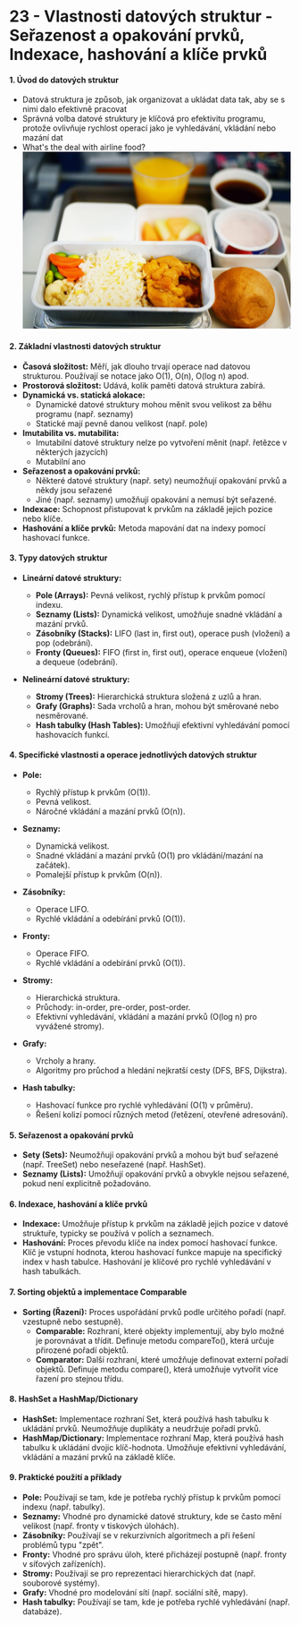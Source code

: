 # 23 - Vlastnosti datových struktur - Seřazenost a opakování prvků, Indexace, hashování a klíče prvků
#### 1. Úvod do datových struktur

- Datová struktura je způsob, jak organizovat a ukládat data tak, aby se s nimi dalo efektivně pracovat
- Správná volba datové struktury je klíčová pro efektivitu programu, protože ovlivňuje rychlost operací jako je vyhledávání, vkládání nebo mazání dat
- What's the deal with airline food?
![](../images/1200x791-1105816986.jpg)
#### 2. Základní vlastnosti datových struktur

- **Časová složitost:** Měří, jak dlouho trvají operace nad datovou strukturou. Používají se notace jako O(1), O(n), O(log n) apod.
- **Prostorová složitost:** Udává, kolik paměti datová struktura zabírá.
- **Dynamická vs. statická alokace:** 
	- Dynamické datové struktury mohou měnit svou velikost za běhu programu (např. seznamy) 
	- Statické mají pevně danou velikost (např. pole)
- **Imutabilita vs. mutabilita:** 
	- Imutabilní datové struktury nelze po vytvoření měnit (např. řetězce v některých jazycích)
	- Mutabilní ano
- **Seřazenost a opakování prvků:** 
	- Některé datové struktury (např. sety) neumožňují opakování prvků a někdy jsou seřazené
	- Jiné (např. seznamy) umožňují opakování a nemusí být seřazené.
- **Indexace:** Schopnost přistupovat k prvkům na základě jejich pozice nebo klíče.
- **Hashování a klíče prvků:** Metoda mapování dat na indexy pomocí hashovací funkce.

#### 3. Typy datových struktur

- **Lineární datové struktury:**
    
    - **Pole (Arrays):** Pevná velikost, rychlý přístup k prvkům pomocí indexu.
    - **Seznamy (Lists):** Dynamická velikost, umožňuje snadné vkládání a mazání prvků.
    - **Zásobníky (Stacks):** LIFO (last in, first out), operace push (vložení) a pop (odebrání).
    - **Fronty (Queues):** FIFO (first in, first out), operace enqueue (vložení) a dequeue (odebrání).
- **Nelineární datové struktury:**
    
    - **Stromy (Trees):** Hierarchická struktura složená z uzlů a hran.
    - **Grafy (Graphs):** Sada vrcholů a hran, mohou být směrované nebo nesměrované.
    - **Hash tabulky (Hash Tables):** Umožňují efektivní vyhledávání pomocí hashovacích funkcí.

#### 4. Specifické vlastnosti a operace jednotlivých datových struktur

- **Pole:**
    
    - Rychlý přístup k prvkům (O(1)).
    - Pevná velikost.
    - Náročné vkládání a mazání prvků (O(n)).
- **Seznamy:**
    
    - Dynamická velikost.
    - Snadné vkládání a mazání prvků (O(1) pro vkládání/mazání na začátek).
    - Pomalejší přístup k prvkům (O(n)).
- **Zásobníky:**
    
    - Operace LIFO.
    - Rychlé vkládání a odebírání prvků (O(1)).
- **Fronty:**
    
    - Operace FIFO.
    - Rychlé vkládání a odebírání prvků (O(1)).
- **Stromy:**
    
    - Hierarchická struktura.
    - Průchody: in-order, pre-order, post-order.
    - Efektivní vyhledávání, vkládání a mazání prvků (O(log n) pro vyvážené stromy).
- **Grafy:**
    
    - Vrcholy a hrany.
    - Algoritmy pro průchod a hledání nejkratší cesty (DFS, BFS, Dijkstra).
- **Hash tabulky:**
    
    - Hashovací funkce pro rychlé vyhledávání (O(1) v průměru).
    - Řešení kolizí pomocí různých metod (řetězení, otevřené adresování).

#### 5. Seřazenost a opakování prvků

- **Sety (Sets):** Neumožňují opakování prvků a mohou být buď seřazené (např. TreeSet) nebo neseřazené (např. HashSet).
- **Seznamy (Lists):** Umožňují opakování prvků a obvykle nejsou seřazené, pokud není explicitně požadováno.

#### 6. Indexace, hashování a klíče prvků

- **Indexace:** Umožňuje přístup k prvkům na základě jejich pozice v datové struktuře, typicky se používá v polích a seznamech.
- **Hashování:** Proces převodu klíče na index pomocí hashovací funkce. Klíč je vstupní hodnota, kterou hashovací funkce mapuje na specifický index v hash tabulce. Hashování je klíčové pro rychlé vyhledávání v hash tabulkách.

#### 7. Sorting objektů a implementace Comparable

- **Sorting (Řazení):** Proces uspořádání prvků podle určitého pořadí (např. vzestupně nebo sestupně).
    - **Comparable:** Rozhraní, které objekty implementují, aby bylo možné je porovnávat a třídit. Definuje metodu compareTo(), která určuje přirozené pořadí objektů.
    - **Comparator:** Další rozhraní, které umožňuje definovat externí pořadí objektů. Definuje metodu compare(), která umožňuje vytvořit více řazení pro stejnou třídu.

#### 8. HashSet a HashMap/Dictionary

- **HashSet:** Implementace rozhraní Set, která používá hash tabulku k ukládání prvků. Neumožňuje duplikáty a neudržuje pořadí prvků.
- **HashMap/Dictionary:** Implementace rozhraní Map, která používá hash tabulku k ukládání dvojic klíč-hodnota. Umožňuje efektivní vyhledávání, vkládání a mazání prvků na základě klíče.

#### 9. Praktické použití a příklady

- **Pole:** Používají se tam, kde je potřeba rychlý přístup k prvkům pomocí indexu (např. tabulky).
- **Seznamy:** Vhodné pro dynamické datové struktury, kde se často mění velikost (např. fronty v tiskových úlohách).
- **Zásobníky:** Používají se v rekurzivních algoritmech a při řešení problémů typu "zpět".
- **Fronty:** Vhodné pro správu úloh, které přicházejí postupně (např. fronty v síťových zařízeních).
- **Stromy:** Používají se pro reprezentaci hierarchických dat (např. souborové systémy).
- **Grafy:** Vhodné pro modelování sítí (např. sociální sítě, mapy).
- **Hash tabulky:** Používají se tam, kde je potřeba rychlé vyhledávání (např. databáze).